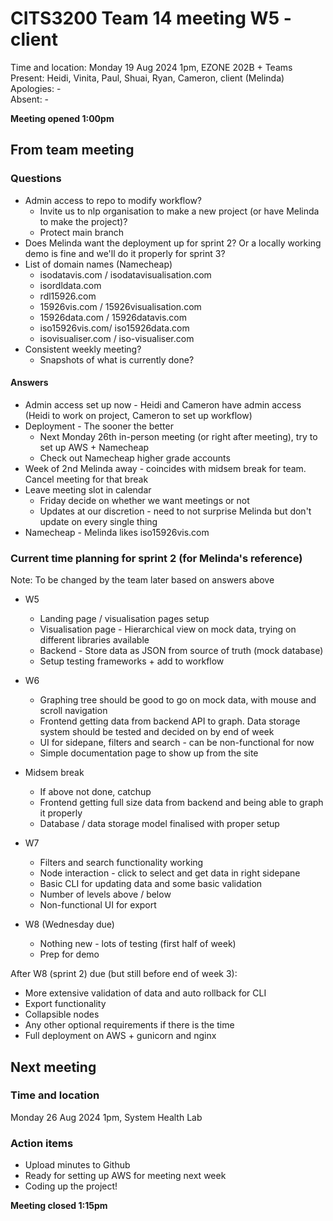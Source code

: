 # CITS3200 Team 14 meeting W5 - client

Time and location: Monday 19 Aug 2024 1pm, EZONE 202B + Teams\
Present: Heidi, Vinita, Paul, Shuai, Ryan, Cameron, client (Melinda)\
Apologies: -\
Absent: -

**Meeting opened 1:00pm**

## From team meeting

### Questions

-   Admin access to repo to modify workflow?
    -   Invite us to nlp organisation to make a new project (or have Melinda to make the project)?
    -   Protect main branch
-   Does Melinda want the deployment up for sprint 2? Or a locally working demo is fine and we'll do it properly for sprint 3?
-   List of domain names (Namecheap)
    -   isodatavis.com / isodatavisualisation.com
    -   isordldata.com
    -   rdl15926.com
    -   15926vis.com / 15926visualisation.com
    -   15926data.com / 15926datavis.com
    -   iso15926vis.com/ iso15926data.com
    -   isovisualiser.com / iso-visualiser.com
-   Consistent weekly meeting?
    -   Snapshots of what is currently done?

#### Answers

-   Admin access set up now - Heidi and Cameron have admin access (Heidi to work on project, Cameron to set up workflow)
-   Deployment - The sooner the better
    -   Next Monday 26th in-person meeting (or right after meeting), try to set up AWS + Namecheap
    -   Check out Namecheap higher grade accounts
-   Week of 2nd Melinda away - coincides with midsem break for team. Cancel meeting for that break
-   Leave meeting slot in calendar
    -   Friday decide on whether we want meetings or not
    -   Updates at our discretion - need to not surprise Melinda but don't update on every single thing
-   Namecheap - Melinda likes iso15926vis.com

### Current time planning for sprint 2 (for Melinda's reference)

Note: To be changed by the team later based on answers above

-   W5

    -   Landing page / visualisation pages setup
    -   Visualisation page - Hierarchical view on mock data, trying on different libraries available
    -   Backend - Store data as JSON from source of truth (mock database)
    -   Setup testing frameworks + add to workflow

-   W6

    -   Graphing tree should be good to go on mock data, with mouse and scroll navigation
    -   Frontend getting data from backend API to graph. Data storage system should be tested and decided on by end of week
    -   UI for sidepane, filters and search - can be non-functional for now
    -   Simple documentation page to show up from the site

-   Midsem break

    -   If above not done, catchup
    -   Frontend getting full size data from backend and being able to graph it properly
    -   Database / data storage model finalised with proper setup

-   W7

    -   Filters and search functionality working
    -   Node interaction - click to select and get data in right sidepane
    -   Basic CLI for updating data and some basic validation
    -   Number of levels above / below
    -   Non-functional UI for export

-   W8 (Wednesday due)
    -   Nothing new - lots of testing (first half of week)
    -   Prep for demo

After W8 (sprint 2) due (but still before end of week 3):

-   More extensive validation of data and auto rollback for CLI
-   Export functionality
-   Collapsible nodes
-   Any other optional requirements if there is the time
-   Full deployment on AWS + gunicorn and nginx

## Next meeting

### Time and location

Monday 26 Aug 2024 1pm, System Health Lab

### Action items

-   Upload minutes to Github
-   Ready for setting up AWS for meeting next week
-   Coding up the project!

**Meeting closed 1:15pm**
